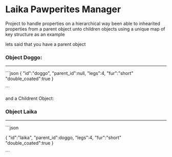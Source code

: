 # Laika Pawperites Manager
Project to handle properties on a hierarchical way been able to inhearited properties from a parent object unto children objects using a unique map of key structure as an example 

lets said that  you have a parent  object 

### Object Doggo:
---
´´´json 
{
  "id":"doggo",
  "parent_id":null,
  "legs":4,
  "fur":"short"
  "double_coated":true
}

´´´


and a Childrent Object:
### Object Laika
---
´´´json 

{
  "id":"laika",
  "parent_id":doggo,
  "legs":4,
  "fur":"short"
  "double_coated":true
}

´´´




